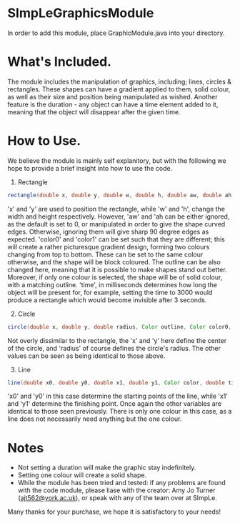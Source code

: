 # SImpLeGraphicsModule
In order to add this module, place GraphicModule.java into your directory.

# What's Included.
The module includes the manipulation of graphics, including; lines, circles & rectangles. These shapes can have a gradient applied to them, solid colour, as well as their size and position being manipulated as wished. Another feature is the duration - any object can have a time element added to it, meaning that the object will disappear after the given time.

# How to Use.
We believe the module is mainly self explanitory, but with the following we hope to provide a brief insight into how to use the code.
1) Rectangle

```java
rectangle(double x, double y, double w, double h, double aw, double ah, Color outline, Color color0, Color color1, double time);
```
'x' and 'y' are used to position the rectangle, while 'w' and 'h', change the width and height respectively. However, 'aw' and 'ah can be either ignored, as the default is set to 0, or manipulated in order to give the shape curved edges. Otherwise, ignoring them will give sharp 90 degree edges as expected.
'color0' and 'color1' can be set such that they are different; this will create a rather picturesque gradient design, forming two colours changing from top to bottom. These can be set to the same colour otherwise, and the shape will be block coloured. The outline can be also changed here, meaning that it is possible to make shapes stand out better. Moreover, if only one colour is selected, the shape will be of solid colour, with a matching outline.
'time', in milliseconds determines how long the object will be present for, for example, setting the time to 3000 would produce a rectangle which would become invisible after 3 seconds.

2) Circle
```java
circle(double x, double y, double radius, Color outline, Color color0, Color color1, double time)
```
Not overly dissimilar to the rectangle, the 'x' and 'y' here define the center of the circle, and 'radius' of course defines the circle's radius. The other values can be seen as being identical to those above.

3) Line
```java
line(double x0, double y0, double x1, double y1, Color color, double time) 
```
'x0' and 'y0' in this case determine the starting points of the line, while 'x1' and 'y1' determine the finishing point. Once again the other variables are identical to those seen previously. There is only one colour in this case, as a line does not necessarily need anything but the one colour.

# Notes
- Not setting a duration will make the graphic stay indefinitely.
- Setting one colour will create a solid shape.
- While the module has been tried and tested: if any problems are found with the code module, please liase with the creator: Amy Jo Turner (ajt562@york.ac.uk), or speak with any of the team over at SImpLe.

Many thanks for your purchase, we hope it is satisfactory to your needs!


